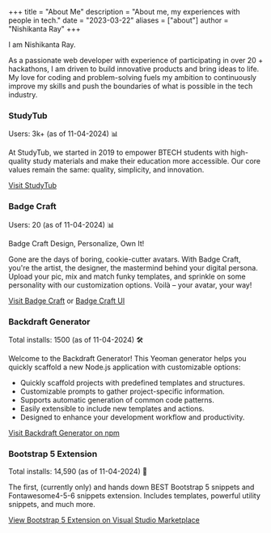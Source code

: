 +++
title = "About Me"
description = "About me, my experiences with people in tech."
date = "2023-03-22"
aliases = ["about"]
author = "Nishikanta Ray"
+++


I am Nishikanta Ray.

As a passionate web developer with experience of participating in over 20 + hackathons, I am driven to build innovative products and bring ideas to life. My love for coding and problem-solving fuels my ambition to continuously improve my skills and push the boundaries of what is possible in the tech industry.

### StudyTub 
Users: 3k+ (as of 11-04-2024) :bar_chart:

At StudyTub, we started in 2019 to empower BTECH students with high-quality study materials and make their education more accessible. Our core values remain the same: quality, simplicity, and innovation.

[Visit StudyTub](https://studytub.netlify.app/)

### Badge Craft
Users: 20 (as of 11-04-2024) :bar_chart:

Badge Craft Design, Personalize, Own It!

Gone are the days of boring, cookie-cutter avatars. With Badge Craft, you're the artist, the designer, the mastermind behind your digital persona. Upload your pic, mix and match funky templates, and sprinkle on some personality with our customization options. Voilà – your avatar, your way!

[Visit Badge Craft](https://badgecraft.online/) or [Badge Craft UI](https://badge-craft-ui.pages.dev/)

### Backdraft Generator
Total installs: 1500 (as of 11-04-2024) :hammer_and_wrench:

Welcome to the Backdraft Generator! This Yeoman generator helps you quickly scaffold a new Node.js application with customizable options:

- Quickly scaffold projects with predefined templates and structures.
- Customizable prompts to gather project-specific information.
- Supports automatic generation of common code patterns.
- Easily extensible to include new templates and actions.
- Designed to enhance your development workflow and productivity.

[Visit Backdraft Generator on npm](https://www.npmjs.com/package/generator-backdraft)

### Bootstrap 5 Extension
Total installs: 14,590 (as of 11-04-2024) :rocket:

The first, (currently only) and hands down BEST Bootstrap 5 snippets and Fontawesome4-5-6 snippets extension. Includes templates, powerful utility snippets, and much more.

[View Bootstrap 5 Extension on Visual Studio Marketplace](https://marketplace.visualstudio.com/items?itemName=Nishikanta12.bootstrap5snippets)


